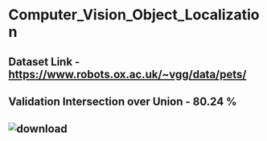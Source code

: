 # Computer_Vision_Object_Localization
## Dataset Link - https://www.robots.ox.ac.uk/~vgg/data/pets/
## Validation Intersection over Union - 80.24 %
## ![download](https://user-images.githubusercontent.com/19778041/119773351-23593c80-bede-11eb-9702-3522a9b059d1.png)
